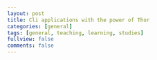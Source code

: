 ```yaml
---
layout: post
title: Cli applications with the power of Thor 
categories: [general]
tags: [general, teaching, learning, studies]
fullview: false 
comments: false 
---
```


